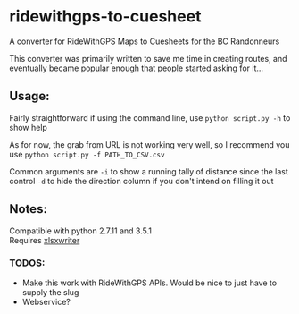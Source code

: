 # ridewithgps-to-cuesheet
A converter for RideWithGPS Maps to Cuesheets for the BC Randonneurs

This converter was primarily written to save me time in creating routes, and eventually became popular enough that people started asking for it...

## Usage:

Fairly straightforward if using the command line, use `python script.py -h` to show help

As for now, the grab from URL is not working very well, so I recommend you use `python script.py -f PATH_TO_CSV.csv`

Common arguments are `-i` to show a running tally of distance since the last control
`-d` to hide the direction column if you don't intend on filling it out

## Notes:

Compatible with python 2.7.11 and 3.5.1  
Requires [xlsxwriter](http://xlsxwriter.readthedocs.io/)

### TODOS:

- Make this work with RideWithGPS APIs. Would be nice to just have to supply the slug
- Webservice?